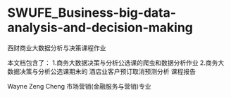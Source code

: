 # SWUFE_Business-big-data-analysis-and-decision-making
西财商业大数据分析与决策课程作业

本文档包含了：
1.商务大数据决策与分析公选课的爬虫和数据分析作业
2.商务大数据决策与分析公选课期末的 酒店业客户预订取消预测分析 课程报告

Wayne Zeng Cheng 市场营销(金融服务与营销)专业

